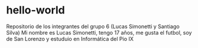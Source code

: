 # hello-world
Repositorio de los integrantes del grupo 6 (Lucas Simonetti y Santiago Silva)
Mi nombre es Lucas Simonetti, tengo 17 años, me gusta el futbol, soy de San Lorenzo y estuduio en Informática del Pio IX
